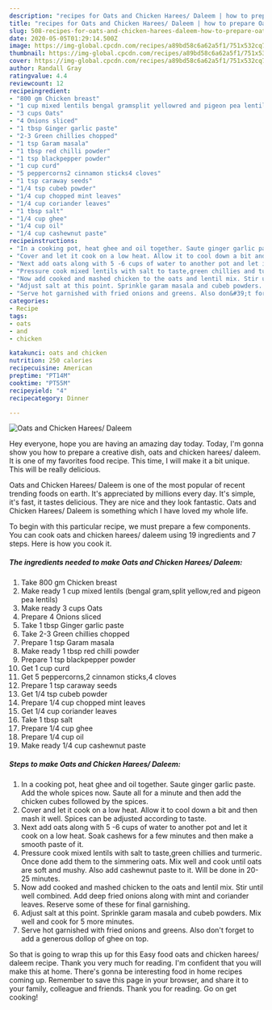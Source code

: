 ```yaml
---
description: "recipes for Oats and Chicken Harees/ Daleem | how to prepare Oats and Chicken Harees/ Daleem"
title: "recipes for Oats and Chicken Harees/ Daleem | how to prepare Oats and Chicken Harees/ Daleem"
slug: 508-recipes-for-oats-and-chicken-harees-daleem-how-to-prepare-oats-and-chicken-harees-daleem
date: 2020-05-05T01:29:14.500Z
image: https://img-global.cpcdn.com/recipes/a89bd58c6a62a5f1/751x532cq70/oats-and-chicken-harees-daleem-recipe-main-photo.jpg
thumbnail: https://img-global.cpcdn.com/recipes/a89bd58c6a62a5f1/751x532cq70/oats-and-chicken-harees-daleem-recipe-main-photo.jpg
cover: https://img-global.cpcdn.com/recipes/a89bd58c6a62a5f1/751x532cq70/oats-and-chicken-harees-daleem-recipe-main-photo.jpg
author: Randall Gray
ratingvalue: 4.4
reviewcount: 12
recipeingredient:
- "800 gm Chicken breast"
- "1 cup mixed lentils bengal gramsplit yellowred and pigeon pea lentils"
- "3 cups Oats"
- "4 Onions sliced"
- "1 tbsp Ginger garlic paste"
- "2-3 Green chillies chopped"
- "1 tsp Garam masala"
- "1 tbsp red chilli powder"
- "1 tsp blackpepper powder"
- "1 cup curd"
- "5 peppercorns2 cinnamon sticks4 cloves"
- "1 tsp caraway seeds"
- "1/4 tsp cubeb powder"
- "1/4 cup chopped mint leaves"
- "1/4 cup coriander leaves"
- "1 tbsp salt"
- "1/4 cup ghee"
- "1/4 cup oil"
- "1/4 cup cashewnut paste"
recipeinstructions:
- "In a cooking pot, heat ghee and oil together. Saute ginger garlic paste. Add the whole spices now. Saute all for a minute and then add the chicken cubes followed by the spices."
- "Cover and let it cook on a low heat. Allow it to cool down a bit and then mash it well. Spices can be adjusted according to taste."
- "Next add oats along with 5 -6 cups of water to another pot and let it cook on a low heat. Soak cashews for a few minutes and then make a smooth paste of it."
- "Pressure cook mixed lentils with salt to taste,green chillies and turmeric. Once done add them to the simmering oats. Mix well and cook until oats are soft and mushy. Also add cashewnut paste to it. Will be done in 20-25 minutes."
- "Now add cooked and mashed chicken to the oats and lentil mix. Stir until well combined. Add deep fried onions along with mint and coriander leaves. Reserve some of these for final garnishing."
- "Adjust salt at this point. Sprinkle garam masala and cubeb powders. Mix well and cook for 5 more minutes."
- "Serve hot garnished with fried onions and greens. Also don&#39;t forget to add a generous dollop of ghee on top."
categories:
- Recipe
tags:
- oats
- and
- chicken

katakunci: oats and chicken 
nutrition: 250 calories
recipecuisine: American
preptime: "PT14M"
cooktime: "PT55M"
recipeyield: "4"
recipecategory: Dinner

---
```



![Oats and Chicken Harees/ Daleem](https://img-global.cpcdn.com/recipes/a89bd58c6a62a5f1/751x532cq70/oats-and-chicken-harees-daleem-recipe-main-photo.jpg)

Hey everyone, hope you are having an amazing day today. Today, I'm gonna show you how to prepare a creative dish, oats and chicken harees/ daleem. It is one of my favorites food recipe. This time, I will make it a bit unique. This will be really delicious.



Oats and Chicken Harees/ Daleem is one of the most popular of recent trending foods on earth. It's appreciated by millions every day. It's simple, it's fast, it tastes delicious. They are nice and they look fantastic. Oats and Chicken Harees/ Daleem is something which I have loved my whole life.


To begin with this particular recipe, we must prepare a few components. You can cook oats and chicken harees/ daleem using 19 ingredients and 7 steps. Here is how you cook it.

<!--inarticleads1-->

##### The ingredients needed to make Oats and Chicken Harees/ Daleem:

1. Take 800 gm Chicken breast
1. Make ready 1 cup mixed lentils (bengal gram,split yellow,red and pigeon pea lentils)
1. Make ready 3 cups Oats
1. Prepare 4 Onions sliced
1. Take 1 tbsp Ginger garlic paste
1. Take 2-3 Green chillies chopped
1. Prepare 1 tsp Garam masala
1. Make ready 1 tbsp red chilli powder
1. Prepare 1 tsp blackpepper powder
1. Get 1 cup curd
1. Get 5 peppercorns,2 cinnamon sticks,4 cloves
1. Prepare 1 tsp caraway seeds
1. Get 1/4 tsp cubeb powder
1. Prepare 1/4 cup chopped mint leaves
1. Get 1/4 cup coriander leaves
1. Take 1 tbsp salt
1. Prepare 1/4 cup ghee
1. Prepare 1/4 cup oil
1. Make ready 1/4 cup cashewnut paste




<!--inarticleads2-->

##### Steps to make Oats and Chicken Harees/ Daleem:

1. In a cooking pot, heat ghee and oil together. Saute ginger garlic paste. Add the whole spices now. Saute all for a minute and then add the chicken cubes followed by the spices.
1. Cover and let it cook on a low heat. Allow it to cool down a bit and then mash it well. Spices can be adjusted according to taste.
1. Next add oats along with 5 -6 cups of water to another pot and let it cook on a low heat. Soak cashews for a few minutes and then make a smooth paste of it.
1. Pressure cook mixed lentils with salt to taste,green chillies and turmeric. Once done add them to the simmering oats. Mix well and cook until oats are soft and mushy. Also add cashewnut paste to it. Will be done in 20-25 minutes.
1. Now add cooked and mashed chicken to the oats and lentil mix. Stir until well combined. Add deep fried onions along with mint and coriander leaves. Reserve some of these for final garnishing.
1. Adjust salt at this point. Sprinkle garam masala and cubeb powders. Mix well and cook for 5 more minutes.
1. Serve hot garnished with fried onions and greens. Also don&#39;t forget to add a generous dollop of ghee on top.




So that is going to wrap this up for this Easy food oats and chicken harees/ daleem recipe. Thank you very much for reading. I'm confident that you will make this at home. There's gonna be interesting food in home recipes coming up. Remember to save this page in your browser, and share it to your family, colleague and friends. Thank you for reading. Go on get cooking!
